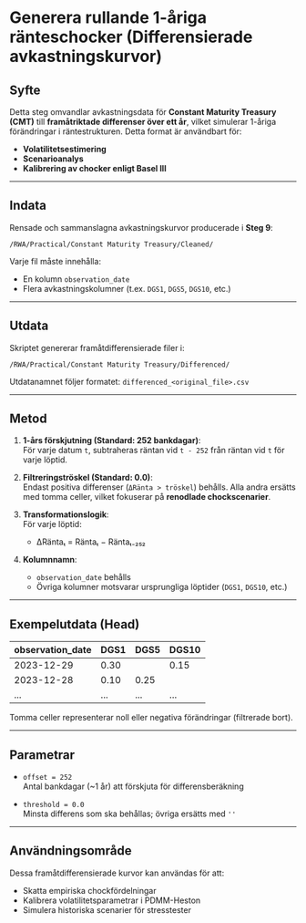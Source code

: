 # Generera rullande 1-åriga ränteschocker (Differensierade avkastningskurvor)

## Syfte

Detta steg omvandlar avkastningsdata för **Constant Maturity Treasury (CMT)** till **framåtriktade differenser över ett år**, vilket simulerar 1-åriga förändringar i räntestrukturen. Detta format är användbart för:

- **Volatilitetsestimering**
- **Scenarioanalys**
- **Kalibrering av chocker enligt Basel III**

---

## Indata

Rensade och sammanslagna avkastningskurvor producerade i **Steg 9**:

`/RWA/Practical/Constant Maturity Treasury/Cleaned/`

Varje fil måste innehålla:
- En kolumn `observation_date`
- Flera avkastningskolumner (t.ex. `DGS1`, `DGS5`, `DGS10`, etc.)

---

## Utdata

Skriptet genererar framåtdifferensierade filer i:

`/RWA/Practical/Constant Maturity Treasury/Differenced/`

Utdatanamnet följer formatet: `differenced_<original_file>.csv`

---

## Metod

1. **1-års förskjutning (Standard: 252 bankdagar)**:  
   För varje datum `t`, subtraheras räntan vid `t - 252` från räntan vid `t` för varje löptid.

2. **Filtreringströskel (Standard: 0.0)**:  
   Endast positiva differenser (`ΔRänta > tröskel`) behålls. Alla andra ersätts med tomma celler, vilket fokuserar på **renodlade chockscenarier**.

3. **Transformationslogik**:  
   För varje löptid:  
   - ΔRäntaₜ = Räntaₜ − Räntaₜ₋₂₅₂

4. **Kolumnnamn**:  
   - `observation_date` behålls  
   - Övriga kolumner motsvarar ursprungliga löptider (`DGS1`, `DGS10`, etc.)

---

## Exempelutdata (Head)

| observation_date | DGS1 | DGS5 | DGS10 |
|------------------|------|------|--------|
| 2023-12-29       | 0.30 |      | 0.15   |
| 2023-12-28       | 0.10 | 0.25 |        |
| ...              | ...  | ...  | ...    |

Tomma celler representerar noll eller negativa förändringar (filtrerade bort).

---

## Parametrar

- `offset = 252`  
  Antal bankdagar (~1 år) att förskjuta för differensberäkning

- `threshold = 0.0`  
  Minsta differens som ska behållas; övriga ersätts med `''`

---

## Användningsområde

Dessa framåtdifferensierade kurvor kan användas för att:
- Skatta empiriska chockfördelningar  
- Kalibrera volatilitetsparametrar i PDMM-Heston  
- Simulera historiska scenarier för stresstester  
